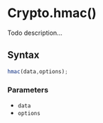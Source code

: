 # Crypto.hmac()
Todo description...

<!-- examples -->
<!-- examples -->

## Syntax

```js
hmac(data,options);
```

<!-- parameters -->
### Parameters

- `data`
- `options`
<!-- parameters -->

<!-- return -->
<!-- return -->
